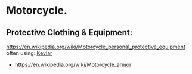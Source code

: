 # Motorcycle.
## Protective Clothing & Equipment:
https://en.wikipedia.org/wiki/Motorcycle_personal_protective_equipment often using: [Kevlar](https://en.wikipedia.org/wiki/Kevlar)
- https://en.wikipedia.org/wiki/Motorcycle_armor
